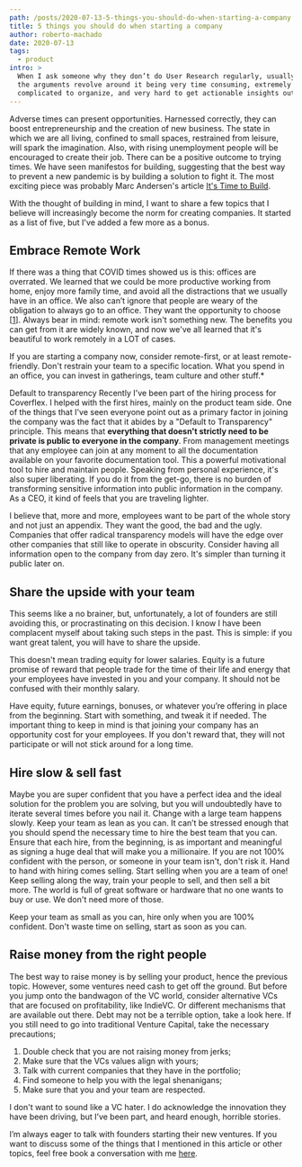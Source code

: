 ```yaml
---
path: /posts/2020-07-13-5-things-you-should-do-when-starting-a-company
title: 5 things you should do when starting a company
author: roberto-machado
date: 2020-07-13
tags:
  - product
intro: >
  When I ask someone why they don’t do User Research regularly, usually
  the arguments revolve around it being very time consuming, extremely
  complicated to organize, and very hard to get actionable insights out of it.
---
```


Adverse times can present opportunities. Harnessed correctly, they can boost entrepreneurship and the creation of new business. The state in which we are all living, confined to small spaces, restrained from leisure, will spark the imagination. Also, with rising unemployment people will be encouraged to create their job. There can be a positive outcome to trying times. We have seen manifestos for building, suggesting that the best way to prevent a new pandemic is by building a solution to fight it. The most exciting piece was probably Marc Andersen's article [It's Time to Build](https://a16z.com/2020/04/18/its-time-to-build).


With the thought of building in mind, I want to share a few topics that I believe will increasingly become the norm for creating companies. It started as a list of five, but I've added a few more as a bonus.

## Embrace Remote Work

If there was a thing that COVID times showed us is this: offices are overrated. We learned that we could be more productive working from home, enjoy more family time, and avoid all the distractions that we usually have in an office. 
We also can’t ignore that people are weary of the obligation to always go to an office. They want the opportunity to choose [[1](https://www.cnbc.com/2020/05/04/why-many-employees-are-hoping-to-work-from-home-even-after-the-pandemic-is-over.html)].
Always bear in mind: remote work isn't something new. The benefits you can get from it are widely known, and now we've all learned that it's beautiful to work remotely in a LOT of cases. 

If you are starting a company now, consider remote-first, or at least remote-friendly. Don't restrain your team to a specific location. What you spend in an office, you can invest in gatherings, team culture and other stuff.*

Default to transparency
Recently I've been part of the hiring process for Coverflex. I helped with the first hires, mainly on the product team side. One of the things that I've seen everyone point out as a primary factor in joining the company was the fact that it abides by a "Default to Transparency" principle. This means that **everything that doesn't strictly need to be private is public to everyone in the company**. From management meetings that any employee can join at any moment to all the documentation available on your favorite documentation tool. This a powerful motivational tool to hire and maintain people.  Speaking from personal experience, it's also super liberating. If you do it from the get-go, there is no burden of transforming sensitive information into public information in the company. As a CEO, it kind of feels that you are traveling lighter. 

I believe that, more and more, employees want to be part of the whole story and not just an appendix. They want the good, the bad and the ugly. Companies that offer radical transparency models will have the edge over other companies that still like to operate in obscurity. Consider having all information open to the company from day zero. It's simpler than turning it public later on.


## Share the upside with your team

This seems like a no brainer, but, unfortunately, a lot of founders are still avoiding this, or procrastinating on this decision. I know I have been complacent myself about taking such steps in the past. This is simple: if you want great talent, you will have to share the upside.

This doesn't mean trading equity for lower salaries. Equity is a future promise of reward that people trade for the time of their life and energy that your employees have invested in you and your company. It should not be confused with their monthly salary.

Have equity, future earnings, bonuses, or whatever you’re offering in place from the beginning. Start with something, and tweak it if needed. The important thing to keep in mind is that joining your company has an opportunity cost for your employees. If you don't reward that, they will not participate or will not stick around for a long time.


## Hire slow & sell fast

Maybe you are super confident that you have a perfect idea and the ideal solution for the problem you are solving, but you will undoubtedly have to iterate several times before you nail it. Change with a large team happens slowly. Keep your team as lean as you can. 
It can’t be stressed enough that you should spend the necessary time to hire the best team that you can. Ensure that each hire, from the beginning, is as important and meaningful as signing a huge deal that will make you a millionaire. If you are not 100% confident with the person, or someone in your team isn't, don't risk it. 
Hand to hand with hiring comes selling. Start selling when you are a team of one! Keep selling along the way, train your people to sell, and then sell a bit more. The world is full of great software or hardware that no one wants to buy or use. We don't need more of those. 

Keep your team as small as you can, hire only when you are 100% confident. Don't waste time on selling, start as soon as you can.


## Raise money from the right people

The best way to raise money is by selling your product, hence the previous topic. However, some ventures need cash to get off the ground. But before you jump onto the bandwagon of the VC world, consider alternative VCs that are focused on profitability, like IndieVC. Or different mechanisms that are available out there. Debt may not be a terrible option, take a look here.
If you still need to go into traditional Venture Capital, take the necessary precautions; 
1. Double check that you are not raising money from jerks;
2. Make sure that the VCs values align with yours;
3. Talk with current companies that they have in the portfolio;
4. Find someone to help you with the legal shenanigans;
5. Make sure that you and your team are respected.

I don't want to sound like a VC hater. I do acknowledge the innovation they have been driving, but I’ve been part, and heard enough, horrible stories.

I’m always eager to talk with founders starting their new ventures. If you want to discuss some of the things that I mentioned in this article or other topics, feel free book a conversation with me [here](https://calendly.com/rmdmachado/1-1-with-roberto).

